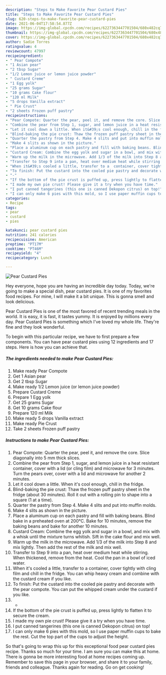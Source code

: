 ```yaml
---
description: "Steps to Make Favorite Pear Custard Pies"
title: "Steps to Make Favorite Pear Custard Pies"
slug: 620-steps-to-make-favorite-pear-custard-pies
date: 2021-06-04T17:58:54.877Z
image: https://img-global.cpcdn.com/recipes/6227363447701504/680x482cq70/pear-custard-pies-recipe-main-photo.jpg
thumbnail: https://img-global.cpcdn.com/recipes/6227363447701504/680x482cq70/pear-custard-pies-recipe-main-photo.jpg
cover: https://img-global.cpcdn.com/recipes/6227363447701504/680x482cq70/pear-custard-pies-recipe-main-photo.jpg
author: Sadie Torres
ratingvalue: 4
reviewcount: 47997
recipeingredient:
- " Pear Compote"
- "1 Asian pear"
- "2 tbsp Sugar"
- "1/2 Lemon juice or lemon juice powder"
- " Custard Creme"
- "1 Egg yolk"
- "25 grams Sugar"
- "10 grams Cake flour"
- "120 ml Milk"
- "5 drops Vanilla extract"
- " Pie Crust"
- "2 sheets Frozen puff pastry"
recipeinstructions:
- "Pear Compote: Quarter the pear, peel it, and remove the core. Slice diagonally into 5 mm thick slices."
- "Combine the pear from Step 1, sugar, and lemon juice in a heat resistant container, cover with a lid (or cling film) and microwave for 3 minutes. Turn the pears over, cover with a lid and microwave for another 2 minutes."
- "Let it cool down a little. When it&#39;s cool enough, chill in the fridge."
- "Blind-baking the pie crust: Thaw the frozen puff pastry sheet in the fridge (about 30 minutes). Roll it out with a rolling pin to shape into a square (1 at a time)."
- "Quarter the pastry from Step 4. Make 4 slits and put into muffin molds."
- "Make 4 slits as shown in the picture."
- "Place a aluminum cup on each pastry and fill with baking beans. Blind bake in a preheated oven at 200°C. Bake for 10 minutes, remove the baking beans and bake for another 10 minutes."
- "Custard Cream: Combine the egg yolk and sugar in a bowl, and mix with a whisk until the mixture turns whitish. Sift in the cake flour and mix well."
- "Warm up the milk in the microwave. Add 1/3 of the milk into Step 8 and mix lightly. Then add the rest of the milk and mix well."
- "Transfer to Step 9 into a pan, heat over medium heat while stirring. When thickened, remove from the heat. Cool the pan in a bowl of iced water."
- "When it&#39;s cooled a little, transfer to a  container, cover tightly with cling film and chill in the fridge. You can whip heavy cream and combine with the custard cream if you like."
- "To finish: Put the custard into the cooled pie pastry and decorate with the pear compote. You can put the whipped cream under the custard if you like."
- "-"
- "If the bottom of the pie crust is puffed up, press lightly to flatten it to secure the cream."
- "I made my own pie crust! Please give it a try when you have time."
- "I put canned tangerines (this one is canned Dekopon citrus) on top!"
- "I can only make 6 pies with this mold, so I use paper muffin cups to bake the rest. Cut the top part of the cups to adjust the height."
categories:
- Recipe
tags:
- pear
- custard
- pies

katakunci: pear custard pies 
nutrition: 241 calories
recipecuisine: American
preptime: "PT17M"
cooktime: "PT46M"
recipeyield: "4"
recipecategory: Lunch

---
```



![Pear Custard Pies](https://img-global.cpcdn.com/recipes/6227363447701504/680x482cq70/pear-custard-pies-recipe-main-photo.jpg)

Hey everyone, hope you are having an incredible day today. Today, we're going to make a special dish, pear custard pies. It is one of my favorites food recipes. For mine, I will make it a bit unique. This is gonna smell and look delicious.

Pear Custard Pies is one of the most favored of recent trending meals in the world. It is easy, it is fast, it tastes yummy. It is enjoyed by millions every day. Pear Custard Pies is something which I've loved my whole life. They're fine and they look wonderful.




To begin with this particular recipe, we have to first prepare a few components. You can have pear custard pies using 12 ingredients and 17 steps. Here is how you can achieve that.

<!--inarticleads1-->

##### The ingredients needed to make Pear Custard Pies:

1. Make ready  Pear Compote
1. Get 1 Asian pear
1. Get 2 tbsp Sugar
1. Make ready 1/2 Lemon juice (or lemon juice powder)
1. Prepare  Custard Creme
1. Prepare 1 Egg yolk
1. Get 25 grams Sugar
1. Get 10 grams Cake flour
1. Prepare 120 ml Milk
1. Make ready 5 drops Vanilla extract
1. Make ready  Pie Crust
1. Take 2 sheets Frozen puff pastry




<!--inarticleads2-->

##### Instructions to make Pear Custard Pies:

1. Pear Compote: Quarter the pear, peel it, and remove the core. Slice diagonally into 5 mm thick slices.
1. Combine the pear from Step 1, sugar, and lemon juice in a heat resistant container, cover with a lid (or cling film) and microwave for 3 minutes. Turn the pears over, cover with a lid and microwave for another 2 minutes.
1. Let it cool down a little. When it&#39;s cool enough, chill in the fridge.
1. Blind-baking the pie crust: Thaw the frozen puff pastry sheet in the fridge (about 30 minutes). Roll it out with a rolling pin to shape into a square (1 at a time).
1. Quarter the pastry from Step 4. Make 4 slits and put into muffin molds.
1. Make 4 slits as shown in the picture.
1. Place a aluminum cup on each pastry and fill with baking beans. Blind bake in a preheated oven at 200°C. Bake for 10 minutes, remove the baking beans and bake for another 10 minutes.
1. Custard Cream: Combine the egg yolk and sugar in a bowl, and mix with a whisk until the mixture turns whitish. Sift in the cake flour and mix well.
1. Warm up the milk in the microwave. Add 1/3 of the milk into Step 8 and mix lightly. Then add the rest of the milk and mix well.
1. Transfer to Step 9 into a pan, heat over medium heat while stirring. When thickened, remove from the heat. Cool the pan in a bowl of iced water.
1. When it&#39;s cooled a little, transfer to a  container, cover tightly with cling film and chill in the fridge. You can whip heavy cream and combine with the custard cream if you like.
1. To finish: Put the custard into the cooled pie pastry and decorate with the pear compote. You can put the whipped cream under the custard if you like.
1. -
1. If the bottom of the pie crust is puffed up, press lightly to flatten it to secure the cream.
1. I made my own pie crust! Please give it a try when you have time.
1. I put canned tangerines (this one is canned Dekopon citrus) on top!
1. I can only make 6 pies with this mold, so I use paper muffin cups to bake the rest. Cut the top part of the cups to adjust the height.




So that's going to wrap this up for this exceptional food pear custard pies recipe. Thanks so much for your time. I am sure you can make this at home. There is gonna be more interesting food at home recipes coming up. Remember to save this page in your browser, and share it to your family, friends and colleague. Thanks again for reading. Go on get cooking!
